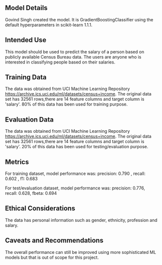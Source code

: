 ## Model Details

Govind Singh created the model. It is GradientBoostingClassifier using the default hyperparameters 
in scikit-learn 1.1.1.

## Intended Use

This model should be used to predict the salary of a person based on publicly available 
Census Bureau data. The users are anyone who is interested in classifying people based on their 
salaries.

## Training Data
The data was obtained from UCI Machine Learning Repository https://archive.ics.uci.edu/ml/datasets/census+income.
The original data set has 32561 rows,there are 14 feature columns and target column is 'salary'.
80% of this data has been used for training purpose.

## Evaluation Data

The data was obtained from UCI Machine Learning Repository https://archive.ics.uci.edu/ml/datasets/census+income.
The original data set has 32561 rows,there are 14 feature columns and target column is 'salary'.
20% of this data has been used for testing/evaluation purpose.

## Metrics

For training dataset, model performance was:
precision: 0.790 , recall: 0.602 , f1: 0.683

For test/evaluation dataset, model performance was:
precision: 0.776, recall: 0.628, fbeta: 0.694

## Ethical Considerations

The data has personal information such as gender, ethnicity, profession and salary.

## Caveats and Recommendations

The overall performance can still be improved using more sophisticated ML models but that is out of
scope for this project.
